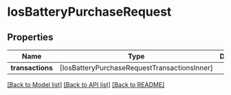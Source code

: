# IosBatteryPurchaseRequest

## Properties
Name | Type | Description | Notes
------------ | ------------- | ------------- | -------------
**transactions** | [IosBatteryPurchaseRequestTransactionsInner] |  | 

[[Back to Model list]](../README.md#documentation-for-models) [[Back to API list]](../README.md#documentation-for-api-endpoints) [[Back to README]](../README.md)


